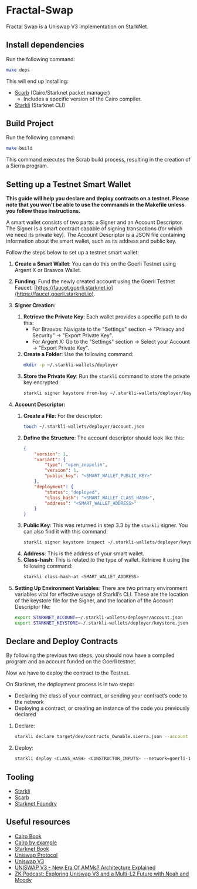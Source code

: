 # Fractal-Swap

Fractal Swap is a Uniswap V3 implementation on StarkNet.

## Install dependencies
Run the following command:

```bash
make deps
```
This will end up installing:
- [Scarb](https://docs.swmansion.com/scarb) (Cairo/Starknet packet manager)
  - Includes a specific version of the Cairo compiler.
- [Starkli](https://github.com/xJonathanLEI/starkli) (Starknet CLI)


## Build Project
Run the following command:

```bash
make build   
```

This command executes the Scrab build process, resulting in the creation of a Sierra program.
    
## Setting up a Testnet Smart Wallet

**This guide will help you declare and deploy contracts on a testnet. Please note that you won't be able to use the commands in the Makefile unless you follow these instructions.**

A smart wallet consists of two parts: a Signer and an Account Descriptor. The Signer is a smart contract capable of signing transactions (for which we need its private key). The Account Descriptor is a JSON file containing information about the smart wallet, such as its address and public key.

Follow the steps below to set up a testnet smart wallet:

1. **Create a Smart Wallet**: You can do this on the Goerli Testnet using Argent X or Braavos Wallet.

2. **Funding**: Fund the newly created account using the Goerli Testnet Faucet: [https://faucet.goerli.starknet.io](https://faucet.goerli.starknet.io).

3. **Signer Creation:**
    1. **Retrieve the Private Key**: Each wallet provides a specific path to do this:
        - For Braavos:
            Navigate to the "Settings" section → "Privacy and Security" → "Export Private Key".
        - For Argent X:
            Go to the "Settings" section → Select your Account → "Export Private Key".
    2. **Create a Folder**: Use the following command:
        ```bash
        mkdir -p ~/.starkli-wallets/deployer
        ```
    3. **Store the Private Key**: Run the `starkli` command to store the private key encrypted:
        ```bash
        starkli signer keystore from-key ~/.starkli-wallets/deployer/keystore.json
        ```

4. **Account Descriptor:**
    1. **Create a File**: For the descriptor:
        ```bash
        touch ~/.starkli-wallets/deployer/account.json
        ```
    2. **Define the Structure**: The account descriptor should look like this:
        ```json
        {
            "version": 1,
            "variant": {
                "type": "open_zeppelin",
                "version": 1,
                "public_key": "<SMART_WALLET_PUBLIC_KEY>"
            },
            "deployment": {
                "status": "deployed",
                "class_hash": "<SMART_WALLET_CLASS_HASH>",
                "address": "<SMART_WALLET_ADDRESS>"
            }
        }        
        ```
    3. **Public Key**: This was returned in step 3.3 by the `starkli` signer. You can also find it with this command:
        ```bash
        starkli signer keystore inspect ~/.starkli-wallets/deployer/keystore.json
        ```
    4. **Address**: This is the address of your smart wallet. 
    5. **Class-hash**: This is related to the type of wallet. Retrieve it using the following command: 
        ```bash
        starkli class-hash-at <SMART_WALLET_ADDRESS>
        ```

5. **Setting Up Environment Variables**: There are two primary environment variables vital for effective usage of Starkli’s CLI. These are the location of the keystore file for the Signer, and the location of the Account Descriptor file:
    ```bash
    export STARKNET_ACCOUNT=~/.starkli-wallets/deployer/account.json
    export STARKNET_KEYSTORE=~/.starkli-wallets/deployer/keystore.json
    ```

## Declare and Deploy Contracts

By following the previous two steps, you should now have a compiled program and an account funded on the Goerli testnet.

Now we have to deploy the contract to the Testnet.

On Starknet, the deployment process is in two steps:

- Declaring the class of your contract, or sending your contract’s code to the network
- Deploying a contract, or creating an instance of the code you previously declared

1. Declare:
    ```bash
    starkli declare target/dev/contracts_Ownable.sierra.json --account $STARKNET_ACCOUNT --network=goerli-1 --compiler-version=2.0.1
    ```
2. Deploy:
    ```bash
    starkli deploy <CLASS_HASH> <CONSTRUCTOR_INPUTS> --network=goerli-1
    ```
## Tooling
- [Starkli](https://book.starkli.rs/)
- [Scarb](https://book.starknet.io/chapter_2/scarb.html)
- [Starknet Foundry](https://foundry-rs.github.io/starknet-foundry/)

## Useful resources
- [Cairo Book](https://book.cairo-lang.org/)
- [Cairo by example](https://cairo-by-example.com/)
- [Starknet Book](https://book.starknet.io/index.html)
- [Uniswap Protocol](https://docs.uniswap.org/concepts/uniswap-protocol)
- [Uniswap V3](https://uniswapv3book.com/docs/introduction/uniswap-v3/)
- [UNISWAP V3 - New Era Of AMMs? Architecture Explained](https://www.youtube.com/watch?v=Ehm-OYBmlPM)
- [ZK Podcast: Exploring Uniswap V3 and a Multi-L2 Future with Noah and Moody](https://zeroknowledge.fm/185-2/)
